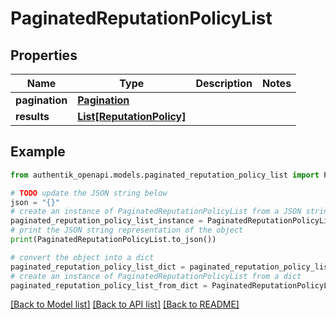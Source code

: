 # PaginatedReputationPolicyList


## Properties

Name | Type | Description | Notes
------------ | ------------- | ------------- | -------------
**pagination** | [**Pagination**](Pagination.md) |  | 
**results** | [**List[ReputationPolicy]**](ReputationPolicy.md) |  | 

## Example

```python
from authentik_openapi.models.paginated_reputation_policy_list import PaginatedReputationPolicyList

# TODO update the JSON string below
json = "{}"
# create an instance of PaginatedReputationPolicyList from a JSON string
paginated_reputation_policy_list_instance = PaginatedReputationPolicyList.from_json(json)
# print the JSON string representation of the object
print(PaginatedReputationPolicyList.to_json())

# convert the object into a dict
paginated_reputation_policy_list_dict = paginated_reputation_policy_list_instance.to_dict()
# create an instance of PaginatedReputationPolicyList from a dict
paginated_reputation_policy_list_from_dict = PaginatedReputationPolicyList.from_dict(paginated_reputation_policy_list_dict)
```
[[Back to Model list]](../README.md#documentation-for-models) [[Back to API list]](../README.md#documentation-for-api-endpoints) [[Back to README]](../README.md)


